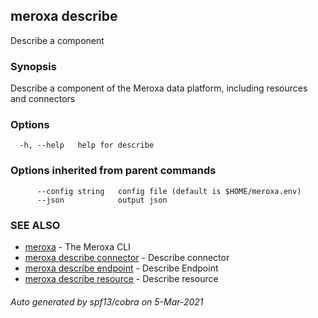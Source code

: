 ## meroxa describe

Describe a component

### Synopsis

Describe a component of the Meroxa data platform, including resources and connectors

### Options

```
  -h, --help   help for describe
```

### Options inherited from parent commands

```
      --config string   config file (default is $HOME/meroxa.env)
      --json            output json
```

### SEE ALSO

* [meroxa](meroxa.md)	 - The Meroxa CLI
* [meroxa describe connector](meroxa_describe_connector.md)	 - Describe connector
* [meroxa describe endpoint](meroxa_describe_endpoint.md)	 - Describe Endpoint
* [meroxa describe resource](meroxa_describe_resource.md)	 - Describe resource

###### Auto generated by spf13/cobra on 5-Mar-2021
